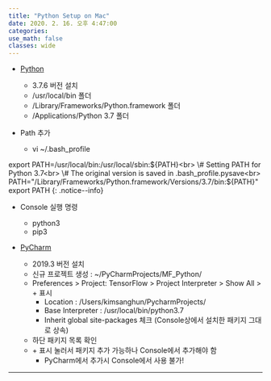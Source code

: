 ```yaml
---
title: "Python Setup on Mac"
date: 2020. 2. 16. 오후 4:47:00
categories:
use_math: false
classes: wide
---
```


* [Python](https://www.python.org/downloads/release/python-376/)
  * 3.7.6 버전 설치
  * /usr/local/bin 폴더
  * /Library/Frameworks/Python.framework 폴더
  * /Applications/Python 3.7 폴더

* Path 추가
  * vi ~/.bash_profile

export PATH=/usr/local/bin:/usr/local/sbin:${PATH}<br>
\# Setting PATH for Python 3.7<br>
\# The original version is saved in .bash_profile.pysave<br>
PATH="/Library/Frameworks/Python.framework/Versions/3.7/bin:${PATH}"<br>
export PATH
{: .notice--info}

* Console 실행 명령
  * python3
  * pip3

* [PyCharm](https://www.jetbrains.com/pycharm/)
  * 2019.3 버전 설치
  * 신규 프로젝트 생성 : ~/PyCharmProjects/MF_Python/
  * Preferences > Project: TensorFlow > Project Interpreter > Show All > + 표시
    * Location : /Users/kimsanghun/PycharmProjects/
    * Base Interpreter : /usr/local/bin/python3.7
    * Inherit global site-packages 체크 (Console상에서 설치한 패키지 그대로 상속)
  * 하단 패키지 목록 확인
  * \+ 표시 눌러서 패키지 추가 가능하나 Console에서 추가해야 함
    * PyCharm에서 추가시 Console에서 사용 불가!

---
